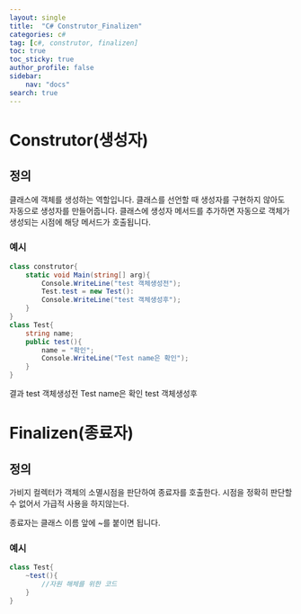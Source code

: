 ```yaml
---
layout: single
title:  "C# Construtor_Finalizen"
categories: c#
tag: [c#, construtor, finalizen]
toc: true
toc_sticky: true
author_profile: false
sidebar:
    nav: "docs"
search: true
---
```


# Construtor(생성자)

## 정의
클래스에 객체를 생성하는 역할입니다.
클래스를 선언할 때 생성자를 구현하지 않아도 자동으로 생성자를 만들어줍니다.
클래스에 생성자 메서드를 추가하면 자동으로 객체가 생성되는 시점에 해당 메서드가 호출됩니다.

### 예시
```c#
class construtor{
    static void Main(string[] arg){
        Console.WriteLine("test 객체생성전");
        Test.test = new Test():
        Console.WriteLine("test 객체생성후");
    } 
}
class Test{
    string name;
    public test(){
        name = "확인";
        Console.WriteLine("Test name은 확인");
    }
}
```
결과
test 객체생성전
Test name은 확인
test 객체생성후

# Finalizen(종료자)

## 정의
가비지 컬렉터가 객체의 소멸시점을 판단하여 종료자를 호출한다.
시점을 정확히 판단할 수 없어서 가급적 사용을 하지않는다.

종료자는 클래스 이름 앞에 ~를 붙이면 됩니다.
### 예시
```c#
class Test{
    ~test(){
        //자원 해체를 위한 코드
    }
}
```